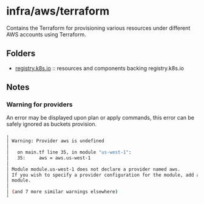 # infra/aws/terraform

Contains the Terraform for provisioning various resources under different AWS accounts using Terraform.

## Folders

- [registry.k8s.io](./registry.k8s.io/) :: resources and components backing registry.k8s.io

## Notes

### Warning for providers

An error may be displayed upon plan or apply commands, this error can be safely ignored as buckets provision.

```bash
╷
│ Warning: Provider aws is undefined
│
│   on main.tf line 35, in module "us-west-1":
│   35:     aws = aws.us-west-1
│
│ Module module.us-west-1 does not declare a provider named aws.
│ If you wish to specify a provider configuration for the module, add an entry for aws in the required_providers block within the
│ module.
│
│ (and 7 more similar warnings elsewhere)
╵
```
